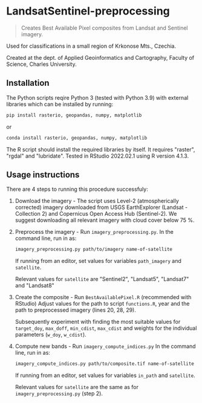 # LandsatSentinel-preprocessing

> Creates Best Available Pixel composites from Landsat and Sentinel imagery.

Used for classifications in a small region of Krkonose Mts., Czechia.

Created at the dept. of Applied Geoinformatics and Cartography, Faculty of Science, Charles University.

## Installation

The Python scripts reqire Python 3 (tested with Python 3.9) with external libraries which can be installed by running:


```sh
pip install rasterio, geopandas, numpy, matplotlib
```

or

```sh
conda install rasterio, geopandas, numpy, matplotlib
```

The R script should install the required libraries by itself. It requires "raster", "rgdal" and "lubridate".
Tested in RStudio 2022.02.1 using R version 4.1.3.

## Usage instructions

There are 4 steps to running this procedure successfuly:

1.	Download the imagery - The script uses Level-2 (atmospherically corrected) imagery downloaded from USGS EarthExplorer (Landsat - Collection 2) and Copernicus Open Access Hub (Sentinel-2). We suggest downloading all relevant imagery with cloud cover below 75 %.

2. 	Preprocess the imagery - Run `imagery_preprocessing.py`.
	In the command line, run in as:
	```sh
	imagery_preprocessing.py path/to/imagery name-of-satellite
	```
	If running from an editor, set values for variables `path_imagery` and `satellite`.
	
	Relevant values for `satellite` are "Sentinel2", "Landsat5", "Landsat7" and "Landsat8"
	
3.	Create the composite - Run `BestAvailablePixel.R` (recommended with RStudio)
	Adjust values for the path to script `functions.R`, year and the path to preprocessed imagery (lines 20, 28, 29).
	
	Subsequently experiment with finding the most suitable values for `target_doy`, `max_doff`, `min_cdist`, `max_cdist` and weights for the individual parameters (`w_doy`, `w_cdist`).

4.	Compute new bands - Run `imagery_compute_indices.py`
	In the command line, run in as:
	```sh
	imagery_compute_indices.py path/to/composite.tif name-of-satellite
	```
	If running from an editor, set values for variables `in_path` and `satellite`.
	
	Relevant values for `satellite` are the same as for `imagery_preprocessing.py` (step 2).
	